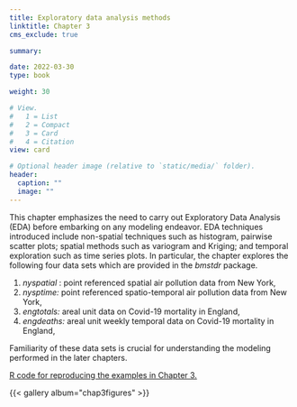```yaml
---
title: Exploratory data analysis methods 
linktitle: Chapter 3
cms_exclude: true

summary: 

date: 2022-03-30
type: book

weight: 30

# View.
#   1 = List
#   2 = Compact
#   3 = Card
#   4 = Citation
view: card

# Optional header image (relative to `static/media/` folder).
header:
  caption: ""
  image: ""
---
```


<p> 
	This chapter emphasizes the need to carry out Exploratory Data Analysis (EDA) before embarking on any modeling
endeavor. EDA techniques introduced include non-spatial techniques such as histogram, pairwise scatter plots;
spatial methods such as variogram and Kriging; and temporal exploration such as time series plots.  
  In particular, the chapter  explores the following four data sets which are provided in the <i>bmstdr </i> package.
  <ol>
 <li> <i> nyspatial </i>:  point referenced spatial air pollution data from New York, 
<li>  <i> nysptime:</i>  point referenced spatio-temporal air pollution data from New York, 
<li> <i>engtotals:</i> areal unit data on Covid-19 mortality in England,
<li> <i> engdeaths:</i> areal unit weekly temporal data on Covid-19 mortality in England, 
</ol>
  Familiarity of these data sets is crucial for understanding the modeling performed in the  later chapters.
  <p>

<a href="../Rcode/Chapter3.html">  R code for reproducing the examples in Chapter 3. </a>

	
{{< gallery album="chap3figures" >}}
